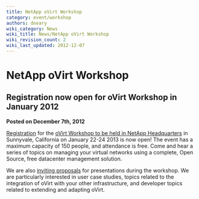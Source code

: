 ```yaml
---
title: NetApp oVirt Workshop
category: event/workshop
authors: dneary
wiki_category: News
wiki_title: News/NetApp oVirt Workshop
wiki_revision_count: 2
wiki_last_updated: 2012-12-07
---
```


# NetApp oVirt Workshop

## Registration now open for oVirt Workshop in January 2012

**Posted on December 7th, 2012**

[Registration](http://ovirtnetapp2013.eventbrite.com) for the [oVirt Workshop to be held in NetApp Headquarters](/community/events/archives/workshop/netapp-workshop-january-2013/) in Sunnyvale, California on January 22-24 2013 is now open! The event has a maximum capacity of 150 people, and attendance is free. Come and hear a series of topics on managing your virtual networks using a complete, Open Source, free datacenter management solution.

We are also [inviting proposals](/community/events/archives/workshop/netapp-workshop-january-2013/#call-for-content) for presentations during the workshop. We are particularly interested in user case studies, topics related to the integration of oVirt with your other infrastructure, and developer topics related to extending and adapting oVirt.

